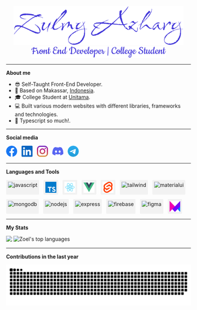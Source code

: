 <div align="center"><a href="https://zoel.vercel.app/" target="_blank" rel="noreferrer"><img src="/assets/title.png" alt="Zulmy Azhary" /></a></div>
<div align="center"><img src="/assets/description.png" alt="Front End Developer | College Student" /></div>

---

**About me**

- 😎 Self-Taught Front-End Developer.
- 📌 Based on Makassar, [Indonesia](https://en.wikipedia.org/wiki/Indonesia).
- 🎓 College Student at [Unitama](https://unitama.ac.id).
- 💻 Built various modern websites with different libraries, frameworks and technologies.
- 💙 Typescript so much!.

---

**Social media**

<div style="display:flex;gap:0.75rem;">
  <a target="_blank" rel="noreferrer" href="https://www.facebook.com/zulmyazhary"><img height="30" src="/assets/facebook.png" alt="Facebook"/></a>
  <a target="_blank" rel="noreferrer" href="https://www.linkedin.com/in/zulmy-azhary-7a0b04159"><img height="30" src="/assets/linkedin.png" alt="LinkedIn"/></a>
  <a target="_blank" rel="noreferrer" href="https://www.instagram.com/zulmyazhary_"><img height="30" src="/assets/instagram.png" alt="Instagram"/></a>
  <a target="_blank" rel="noreferrer" href="https://discord.com/users/1015875403627364362"><img height="30" src="/assets/discord.png" alt="Discord"/></a>
  <a target="_blank" rel="noreferrer" href="https://t.me/ZulmyAzhary"><img height="30" src="/assets/telegram.png" alt="Telegram"/></a>
</div>

---

**Languages and Tools**

<div style="display:flex;gap:0.75rem;flex-wrap:wrap">
  <img height="30" style="padding:5px;background-color:#f2f2f2;border-radius:2px" title="Javascript" alt="javascript" src="https://raw.githubusercontent.com/jmnote/z-icons/master/svg/javascript.svg">
  <img height="30" style="padding:5px;background-color:#f2f2f2;border-radius:2px" title="Typescript" alt="typescript" src="https://raw.githubusercontent.com/github/explore/80688e429a7d4ef2fca1e82350fe8e3517d3494d/topics/typescript/typescript.png">
  <img height="30" style="padding:5px;background-color:#f2f2f2;border-radius:2px" title="React" alt="react" src="https://raw.githubusercontent.com/github/explore/80688e429a7d4ef2fca1e82350fe8e3517d3494d/topics/react/react.png">
  <img height="30" style="padding:5px;background-color:#f2f2f2;border-radius:2px" title="Vue" alt="vue" src="https://raw.githubusercontent.com/github/explore/80688e429a7d4ef2fca1e82350fe8e3517d3494d/topics/vue/vue.png">
  <img height="30" style="padding:5px;background-color:#f2f2f2;border-radius:2px" title="Svelte" alt="svelte" src="https://raw.githubusercontent.com/github/explore/42198dc9113595ddd22cc12771bb719c8cf08b67/topics/svelte/svelte.png">
  <img height="30" style="padding:5px;background-color:#f2f2f2;border-radius:2px" title="TailwindCSS" alt="tailwind" src="https://user-images.githubusercontent.com/25181517/202896760-337261ed-ee92-4979-84c4-d4b829c7355d.png">
  <img height="30" style="padding:5px;background-color:#f2f2f2;border-radius:2px" title="Material UI" alt="materialui" src="https://user-images.githubusercontent.com/25181517/189716630-fe6c084c-6c66-43af-aa49-64c8aea4a5c2.png">
  <img height="30" style="padding:5px;background-color:#f2f2f2;border-radius:2px" title="MongoDB" alt="mongodb" src="https://cdn.jsdelivr.net/gh/devicons/devicon/icons/mongodb/mongodb-original.svg">
  <img height="30" style="padding:5px;background-color:#f2f2f2;border-radius:2px" title="Nodejs" alt="nodejs" src="https://user-images.githubusercontent.com/25181517/183568594-85e280a7-0d7e-4d1a-9028-c8c2209e073c.png">
  <img height="30" style="padding:5px;background-color:#f2f2f2;border-radius:2px" title="Expressjs" alt="express" src="https://user-images.githubusercontent.com/25181517/183859966-a3462d8d-1bc7-4880-b353-e2cbed900ed6.png">
  <img height="30" style="padding:5px;background-color:#f2f2f2;border-radius:2px" title="Firebase" alt="firebase" src="https://user-images.githubusercontent.com/25181517/189716855-2c69ca7a-5149-4647-936d-780610911353.png">
  <img height="30" style="padding:5px;background-color:#f2f2f2;border-radius:2px" title="Figma" alt="figma" src="https://user-images.githubusercontent.com/25181517/189715289-df3ee512-6eca-463f-a0f4-c10d94a06b2f.png">
  <img height="30" style="padding:5px;background-color:#f2f2f2;border-radius:2px" title="Framer Motion" alt="framerMotion" src="https://github.com/PrinceCorwin/Useful-tech-icons/blob/main/images/framer-motion.png?raw=true">
</div>

---

**My Stats**

<picture>
  <source media="(prefers-color-scheme: dark)" srcset="https://github-readme-stats.vercel.app/api?username=zulmy-azhary&theme=github_dark&border_color=30363D&show_icons=true&count_private=true">
  <source media="(prefers-color-scheme: light)" srcset="https://github-readme-stats.vercel.app/api?username=zulmy-azhary&show_icons=true&count_private=true">
  <img src="https://github-readme-stats.vercel.app/api?username=zulmy-azhary&show_icons=true&count_private=true" />
</picture>

<picture>
  <source media="(prefers-color-scheme: dark)" srcset="https://github-readme-stats.vercel.app/api/top-langs/?username=zulmy-azhary&theme=github_dark&border_color=30363D&layout=compact&hide_progress=true&hide=php,scss,css,html">
  <source media="(prefers-color-scheme: light)" srcset="https://github-readme-stats.vercel.app/api/top-langs/?username=zulmy-azhary&layout=compact&hide_progress=true&hide=php,scss,css,html">
  <img align="top" src="https://github-readme-stats.vercel.app/api/top-langs/?username=zulmy-azhary&layout=compact&hide_progress=true&hide=php,scss,css,html" alt="Zoel's top languages" />
</picture>

---

**Contributions in the last year**

<picture>
  <source media="(prefers-color-scheme: dark)" srcset="https://raw.githubusercontent.com/zulmy-azhary/zulmy-azhary/output/github-contribution-grid-snake-dark.svg">
  <source media="(prefers-color-scheme: light)" srcset="https://raw.githubusercontent.com/zulmy-azhary/zulmy-azhary/output/github-contribution-grid-snake.svg">
  <img alt="github contribution grid snake animation" src="https://raw.githubusercontent.com/zulmy-azhary/zulmy-azhary/output/github-contribution-grid-snake.svg">
</picture>
